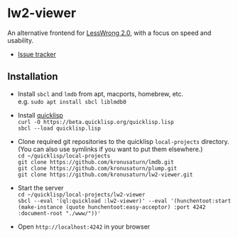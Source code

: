 # lw2-viewer
An alternative frontend for [LessWrong 2.0](https://www.lesserwrong.com/), with a focus on speed and usability.

* [Issue tracker](https://saturn.obormot.net/LW2Reader/Issues)

## Installation
* Install `sbcl` and `lmdb` from apt, macports, homebrew, etc.  
e.g. `sudo apt install sbcl liblmdb0`

* Install [quicklisp](https://beta.quicklisp.org/)  
`curl -O https://beta.quicklisp.org/quicklisp.lisp`  
`sbcl --load quicklisp.lisp`  

* Clone required git repositories to the quicklisp `local-projects` directory. (You can also use symlinks if you want to put them elsewhere.)  
`cd ~/quicklisp/local-projects`  
`git clone https://github.com/kronusaturn/lmdb.git`  
`git clone https://github.com/kronusaturn/plump.git`  
`git clone https://github.com/kronusaturn/lw2-viewer.git`

* Start the server  
`cd ~/quicklisp/local-projects/lw2-viewer`  
`sbcl --eval '(ql:quickload :lw2-viewer)' --eval '(hunchentoot:start (make-instance (quote hunchentoot:easy-acceptor) :port 4242 :document-root "./www/"))'`  

* Open `http://localhost:4242` in your browser
